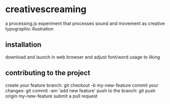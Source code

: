 # creativescreaming
a processing.js experiment that processes sound and movement as creative typographic illustration

## installation

download and launch in web browser and adjust font/word usage to liking

## contributing to the project

create your feature branch: git checkout -b my-new-feature
commit your changes: git commit -am 'add new feature'
push to the branch: git push origin my-new-feature
submit a pull request 



